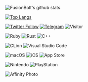![FusionBolt's github stats](https://github-readme-stats.vercel.app/api?username=FusionBolt&show_icons=true)

[![Top Langs](https://github-readme-stats.vercel.app/api/top-langs/?username=FusionBolt&layout=compact&hide=html)](https://github.com/anuraghazra/github-readme-stats)

[![Twitter Follow](https://img.shields.io/twitter/follow/realfusioncat?style=flat-square&logo=twitter)](https://twitter.com/realakemihomura)
[![Telegram](https://img.shields.io/badge/Telegram-realfusioncat-blue?style=flat-square&logo=telegram)](https://t.me/realfusioncat)
![Visitor](https://visitor-badge.glitch.me/badge?page_id=FusionBolt)

![Ruby](https://img.shields.io/badge/Ruby-CC342D?style=flat-square&logo=ruby&logoColor=white)
![Rust](https://img.shields.io/badge/Rust-000000?style=flat-square&logo=rust&logoColor=white)
![C++](https://img.shields.io/badge/C%2B%2B-00599C?style=flat-square&logo=c%2B%2B&logoColor=white)

![CLion](https://img.shields.io/badge/CLion-000000?style=flat-square&logo=clion&logoColor=white)
![Visual Studio Code](https://img.shields.io/badge/VisualStudioCode-0078d7.svg?style=flat-square&logo=visual-studio-code&logoColor=white)

![macOS](https://img.shields.io/badge/mac%20os-000000?style=flat-square&logo=apple&logoColor=white)
![iOS](https://img.shields.io/badge/iOS-000000?style=flat-square&logo=ios&logoColor=white)
![App Store](https://img.shields.io/badge/App_Store-0D96F6?style=flat-square&logo=app-store&logoColor=white)

![Nintendo](https://img.shields.io/badge/Nintendo_Switch-E60012?style=flat-square&logo=nintendo-switch&logoColor=white)
![PlayStation](https://img.shields.io/badge/PlayStation-003791?style=flat-square&logo=playstation&logoColor=white)

![Affinity Photo](https://img.shields.io/badge/affinityphoto-%237E4DD2.svg?style=flat-square&logo=affinity-photo&logoColor=white)
